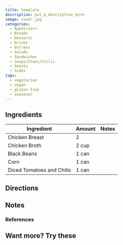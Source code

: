 ```yaml
---
title: template
description: put_a_description_here
image: cover.jpg
categories:
  - Appetizers
  - Breads
  - Desserts
  - Drinks
  - Entrées
  - Salads
  - Sandwiches
  - Soups/Stews/Chilis
  - Snacks
  - Sides
tags:
  - vegetarian
  - vegan
  - gluten-free
  - seasonal
---
```


## Ingredients

| Ingredient | Amount    | Notes |
| ---------- | --------- | ----- |
| Chicken Breast | 2 |   |
| Chicken Broth | 2 cup |   |
| Black Beans | 1 can |   |
| Corn | 1 can |   |
| Diced Tomatoes and Chilis | 1 can |   |

## Directions

## Notes

### References

## Want more? Try these